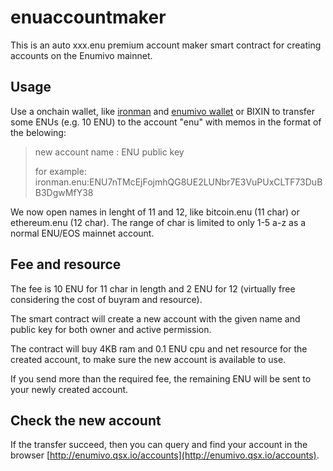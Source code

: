 # enuaccountmaker
This is an auto xxx.enu premium account maker smart contract for creating accounts on the Enumivo mainnet.

## Usage
Use a onchain wallet, like [ironman](http://enuironman.com/demo_transfer) and [enumivo wallet](https://wallet.enumivo.com/transfer) or BIXIN to transfer some ENUs (e.g. 10 ENU) to the account "enu" with memos in the format of the belowing:

> new account name : ENU public key
>
> for example:  ironman.enu:ENU7nTMcEjFojmhQG8UE2LUNbr7E3VuPUxCLTF73DuBB3DgwMfY38

We now open names in lenght of 11 and 12, like bitcoin.enu (11 char) or ethereum.enu (12 char). The range of char is limited to only 1-5 a-z as a normal ENU/EOS mainnet account.

## Fee and resource
The fee is 10 ENU for 11 char in length and 2 ENU for 12 (virtually free considering the cost of buyram and resource).

The smart contract will create a new account with the given name and public key for both owner and active permission. 

The contract will buy 4KB ram and 0.1 ENU cpu and net resource for the created account, to make sure the new account is available to use. 

If you send more than the required fee, the remaining ENU will be sent to your newly created account.

## Check the new account
If the transfer succeed, then you can query and find your account in the browser [http://enumivo.qsx.io/accounts](http://enumivo.qsx.io/accounts).
